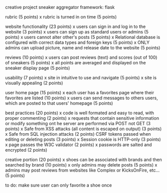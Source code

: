 creative project
sneaker aggregator
framework: flask

rubric (5 points)
x rubric is turned in on time (5 points)

website functionality (23 points)
x users can sign in and log in to the website (3 points)
x users can sign up as standard users or admins (5 points)
x users cannot alter other's posts (5 points)
x Relational database is configured with correct data types and foreign keys (5 points)
x ONLY admins can upload picture, name and release date to the website (5 points)

reviews (10 points)
x users can post reviews (text) and scores (out of 100) of sneakers (5 points)
x all points are averaged and displayed on the sneaker display page (5 points)

usability (7 points)
x site in intuitive to use and navigate (5 points)
x site is visually appealing (2 points)

user home page (15 points)
x each user has a favorites page where their favorites are listed (10 points)
x users can send messages to others users, which are posted to that users' homepage (5 points)

best practices (20 points)
x code is well formated and easy to read, with proper commenting (2 points)
x requests that contain sensitive information or modify something ont he server are performed via POST not GET (3 points)
x Safe from XSS attacks (all content is escaped on output) (3 points)
x Safe from SQL injection attacks (2 points)
CSRF tokens passed when editing or deleting posts (3 points)
x Session cookie is HTTP-only (3 points)
x page passes the W3C validator (2 points)
x passwords are salted and encrypted (2 points)

creative portion (20 points)
x shoes can be associated with brands and then searched by brand (10 points)
x only admins may delete posts (5 points)
x admins may post reviews from websites like Complex or KicksOnFire, etc... (5 points)

to do:
make sure user can only favorite a shoe once
